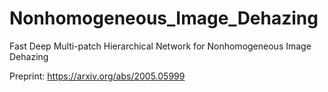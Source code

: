 # Nonhomogeneous_Image_Dehazing
Fast Deep Multi-patch Hierarchical Network for Nonhomogeneous Image Dehazing 

Preprint: https://arxiv.org/abs/2005.05999

